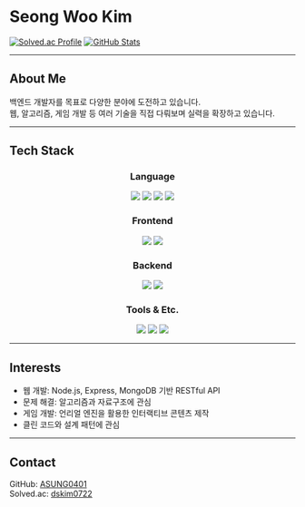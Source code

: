 # Seong Woo Kim

[![Solved.ac Profile](http://mazassumnida.wtf/api/v2/generate_badge?boj=dskim0722)](https://solved.ac/dskim0722/)
[![GitHub Stats](https://github-readme-stats.vercel.app/api?username=ASUNG0401&show_icons=true&theme=tokyonight)](https://github.com/ASUNG0401)

---

## About Me

백엔드 개발자를 목표로 다양한 분야에 도전하고 있습니다.  
웹, 알고리즘, 게임 개발 등 여러 기술을 직접 다뤄보며 실력을 확장하고 있습니다.

---

## Tech Stack

<div align="center">

### Language
<img src="https://img.shields.io/badge/Python-3776AB?style=for-the-badge&logo=python&logoColor=white"/>
<img src="https://img.shields.io/badge/C++-00599C?style=for-the-badge&logo=c%2B%2B&logoColor=white"/>
<img src="https://img.shields.io/badge/Java-ED8B00?style=for-the-badge&logo=openjdk&logoColor=white"/>
<img src="https://img.shields.io/badge/JavaScript-F7DF1E?style=for-the-badge&logo=JavaScript&logoColor=black"/>

<br/>

### Frontend
<img src="https://img.shields.io/badge/HTML-239120?style=for-the-badge&logo=html5&logoColor=white"/>
<img src="https://img.shields.io/badge/CSS-239120?&style=for-the-badge&logo=css3&logoColor=white"/>

<br/>

### Backend
<img src="https://img.shields.io/badge/Express-000000?style=for-the-badge&logo=express&logoColor=white"/>
<img src="https://img.shields.io/badge/MongoDB-4EA94B?style=for-the-badge&logo=mongodb&logoColor=white"/>

<br/>

### Tools & Etc.
<img src="https://img.shields.io/badge/UnrealEngine-313131?style=for-the-badge&logo=unrealengine&logoColor=white"/>
<img src="https://img.shields.io/badge/GitHub-181717?style=for-the-badge&logo=github&logoColor=white"/>
<img src="https://img.shields.io/badge/VSCode-007ACC?style=for-the-badge&logo=visualstudiocode&logoColor=white"/>

</div>

---

## Interests

- 웹 개발: Node.js, Express, MongoDB 기반 RESTful API  
- 문제 해결: 알고리즘과 자료구조에 관심  
- 게임 개발: 언리얼 엔진을 활용한 인터랙티브 콘텐츠 제작  
- 클린 코드와 설계 패턴에 관심

---

## Contact

GitHub: [ASUNG0401](https://github.com/ASUNG0401)  
Solved.ac: [dskim0722](https://solved.ac/dskim0722/)
